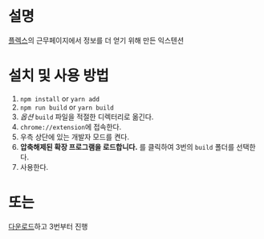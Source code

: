 # 설명
[플렉스](https://flex.team/)의 근무페이지에서 정보를 더 얻기 위해 만든 익스텐션

# 설치 및 사용 방법
1. `npm install` or `yarn add`
2. `npm run build` or `yarn build`
3. *옵션* `build` 파일을 적절한 디렉터리로 옮긴다.
4. `chrome://extension`에 접속한다.
5. 우측 상단에 있는 개발자 모드를 켠다.
6. **압축해제된 확장 프로그램을 로드합니다.** 를 클릭하여 3번의 `build` 폴더를 선택한다.
7. 사용한다.

# 또는
[다운로드](https://www.icloud.com/iclouddrive/060ZdgwzUvSVKvmC05Sjlvjwg#flex_extension_v1.1)하고 3번부터 진행
